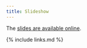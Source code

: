 ```yaml
---
title: Slideshow
---
```


The [slides are available online](../slides/index.html).

{% include links.md %}
